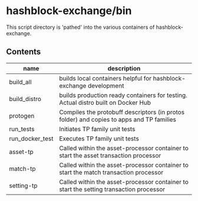 # hashblock-exchange/bin

This script directory is 'pathed' into the various containers of hashblock-exchange.

## Contents

name | description
-----|------------
build_all | builds local containers helpful for hashblock-exchange development
build_distro | builds production ready containers for testing. Actual distro built on Docker Hub
protogen | Compiles the protobuff descriptors (in protos folder) and copies to apps and TP families
run_tests | Initiates TP family unit tests
run_docker_test | Executes TP family unit tests
asset-tp | Called within the asset-processor container to start the asset transaction processor
match-tp | Called within the asset-processor container to start the match transaction processor
setting-tp | Called within the asset-processor container to start the setting transaction processor
